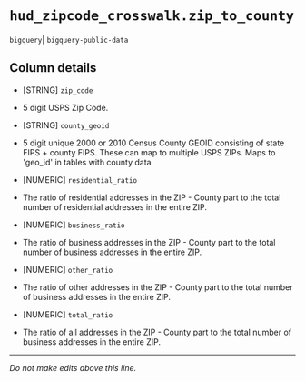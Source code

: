 # `hud_zipcode_crosswalk.zip_to_county`
`bigquery`| `bigquery-public-data`

## Column details
* [STRING]    `zip_code`
 - 5 digit USPS Zip Code.
* [STRING]    `county_geoid`
 - 5 digit unique 2000 or 2010 Census County GEOID consisting of state FIPS + county FIPS. These can map to multiple USPS ZIPs. Maps to 'geo_id' in tables with county data
* [NUMERIC]   `residential_ratio`
 - The ratio of residential addresses in the ZIP - County part to the total number of residential addresses in the entire ZIP.
* [NUMERIC]   `business_ratio`
 - The ratio of business addresses in the ZIP - County part to the total number of business addresses in the entire ZIP.
* [NUMERIC]   `other_ratio`
 - The ratio of other addresses in the ZIP - County part to the total number of business addresses in the entire ZIP.
* [NUMERIC]   `total_ratio`
 - The ratio of all addresses in the ZIP - County part to the total number of business addresses in the entire ZIP.

-------------------------------------------------------------------------------
*Do not make edits above this line.*
